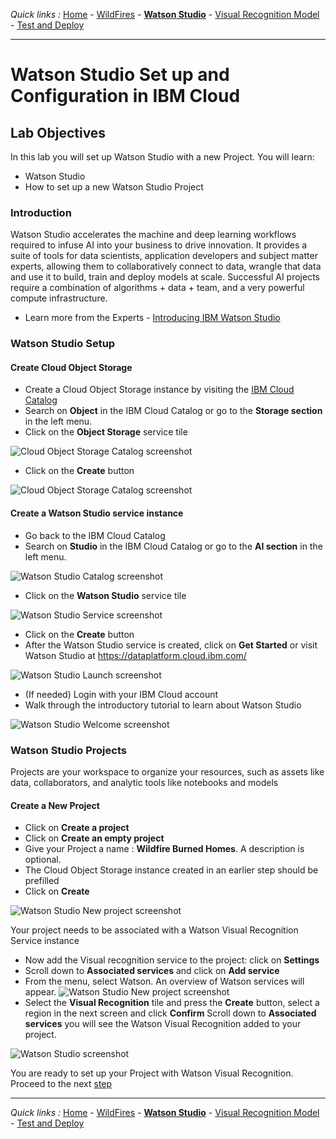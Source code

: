 *Quick links :*
[Home](/README.md) - [WildFires](WILDFIRES.md) - [**Watson Studio**](STUDIO.md) - [Visual Recognition Model](VISRECO.md) - [Test and Deploy](VRMTEST.md)
***

# Watson Studio Set up and Configuration in IBM Cloud

## Lab Objectives

In this lab you will set up Watson Studio with a new Project.  You will learn:

- Watson Studio
- How to set up a new Watson Studio Project

### Introduction

Watson Studio accelerates the machine and deep learning workflows required to infuse AI into your business to drive innovation. It provides a suite of tools for data scientists, application developers and subject matter experts, allowing them to collaboratively connect to data, wrangle that data and use it to build, train and deploy models at scale. Successful AI projects require a combination of algorithms + data + team, and a very powerful compute infrastructure.

- Learn more from the Experts - [Introducing IBM Watson Studio](https://medium.com/ibm-watson/introducing-ibm-watson-studio-e93638f0bb47)

### Watson Studio Setup

#### Create **Cloud Object Storage**

- Create a Cloud Object Storage instance by visiting the [IBM Cloud Catalog](https://console.bluemix.net/catalog/?search=object)
- Search on **Object** in the IBM Cloud Catalog or go to the **Storage section** in the left menu.
- Click on the **Object Storage** service tile

![Cloud Object Storage Catalog screenshot](../screenshots/CloudObjectStorage-Catalog2.png)

- Click on the **Create** button

![Cloud Object Storage Catalog screenshot](../screenshots/CloudObjectStorage-Service2.png)

#### Create a Watson Studio service instance

- Go back to the IBM Cloud Catalog
- Search on **Studio** in the IBM Cloud Catalog or go to the **AI section** in the left menu.

![Watson Studio Catalog screenshot](../screenshots/WatsonStudio-Catalog2.png)

- Click on the **Watson Studio** service tile

![Watson Studio Service screenshot](../screenshots/WatsonStudio-Service2.png)

- Click on the **Create** button
- After the Watson Studio service is created, click on **Get Started** or visit Watson Studio at <https://dataplatform.cloud.ibm.com/>

![Watson Studio Launch screenshot](../screenshots/WatsonStudio-Launch2.png)

- (If needed) Login with your IBM Cloud account
- Walk through the introductory tutorial to learn about Watson Studio

![Watson Studio Welcome screenshot](../screenshots/WatsonStudio-Welcome2.png)

### Watson Studio Projects

Projects are your workspace to organize your resources, such as assets like data, collaborators, and analytic tools like notebooks and models

#### Create a New Project

- Click on **Create a project**
- Click on **Create an empty project**
- Give your Project a name : **Wildfire Burned Homes**. A description is optional.
- The Cloud Object Storage instance created in an earlier step should be prefilled
- Click on **Create**


![Watson Studio New project screenshot](../screenshots/WatsonStudio-NewProject-Tiles2.png)

Your project needs to be associated with a Watson Visual Recognition Service instance
- Now add the Visual recognition service to the project: click on **Settings**
- Scroll down to **Associated services** and click on **Add service**
- From the menu, select Watson. An overview of Watson services will appear.
![Watson Studio New project screenshot](screenshots/selctvisreco12.png)
- Select the **Visual Recognition** tile and press the **Create** button, select a region in the next screen and click **Confirm**
Scroll down to **Associated services** you will see the Watson Visual Recognition added to your project.

![Watson Studio  screenshot](../screenshots/WatsonStudio-VisualRecognitionServiceInstance2.png)


You are ready to set up your Project with Watson Visual Recognition. Proceed to the next [step](VISRECO.md)

***
*Quick links :*
[Home](/README.md) - [WildFires](WILDFIRES.md) - [**Watson Studio**](STUDIO.md) - [Visual Recognition Model](VISRECO.md) - [Test and Deploy](VRMTEST.md)
